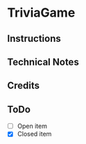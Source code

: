 # TriviaGame

## Instructions

## Technical Notes

## Credits

## ToDo
- [ ] Open item
- [x] Closed item
